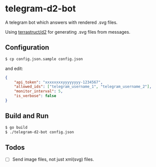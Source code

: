 # telegram-d2-bot

A telegram bot which answers with rendered .svg files.

Using [terrastruct/d2](https://github.com/terrastruct/d2) for generating .svg files from messages.

## Configuration

```bash
$ cp config.json.sample config.json
```

and edit:

```json
{
    "api_token": "xxxxxxxxyyyyyyyy-1234567",
    "allowed_ids": ["telegram_username_1", "telegram_username_2"],
    "monitor_interval": 5,
    "is_verbose": false
}
```

## Build and Run

```bash
$ go build
$ ./telegram-d2-bot config.json
```

## Todos

- [ ] Send image files, not just xml(svg) files.


